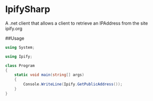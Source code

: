 # IpifySharp
A .net client that allows a client to retrieve an IPAddress from the site ipify.org

##Usage

```cs
using System;

using Ipify;

class Program
{
    static void main(string[] args)
	{
		Console.WriteLine(Ipify.GetPublicAddress());
	}
}
```
